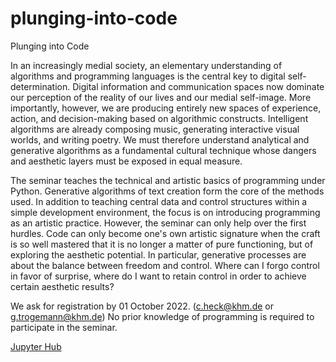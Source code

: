 # plunging-into-code
Plunging into Code

In an increasingly medial society, an elementary understanding of algorithms and programming languages is the central key to digital self-determination. Digital information and communication spaces now dominate our perception of the reality of our lives and our medial self-image. More importantly, however, we are producing entirely new spaces of experience, action, and decision-making based on algorithmic constructs. Intelligent algorithms are already composing music, generating interactive visual worlds, and writing poetry. We must therefore understand analytical and generative algorithms as a fundamental cultural technique whose dangers and aesthetic layers must be exposed in equal measure.

The seminar teaches the technical and artistic basics of programming under Python. Generative algorithms of text creation form the core of the methods used. In addition to teaching central data and control structures within a simple development environment, the focus is on introducing programming as an artistic practice. However, the seminar can only help over the first hurdles. Code can only become one's own artistic signature when the craft is so well mastered that it is no longer a matter of pure functioning, but of exploring the aesthetic potential. In particular, generative processes are about the balance between freedom and control. Where can I forgo control in favor of surprise, where do I want to retain control in order to achieve certain aesthetic results?

We ask for registration by 01 October 2022. (c.heck@khm.de or g.trogemann@khm.de) No prior knowledge of programming is required to participate in the seminar.

[Jupyter Hub](https://dev.ground-zero.khm.de/jupyter-hub/)
